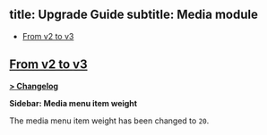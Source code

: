 title: Upgrade Guide
subtitle: Media module
-------

- [From v2 to v3](#upgrade-3.0)


## <a name="upgrade-3.0" class="anchor" href="#upgrade-3.0">From v2 to **v3**</a>

**[> Changelog](https://github.com/AsgardCms/Platform/blob/3.0/Modules/Media/changelog.yml)**

**Sidebar: Media menu item weight**

The media menu item weight has been changed to `20`.
